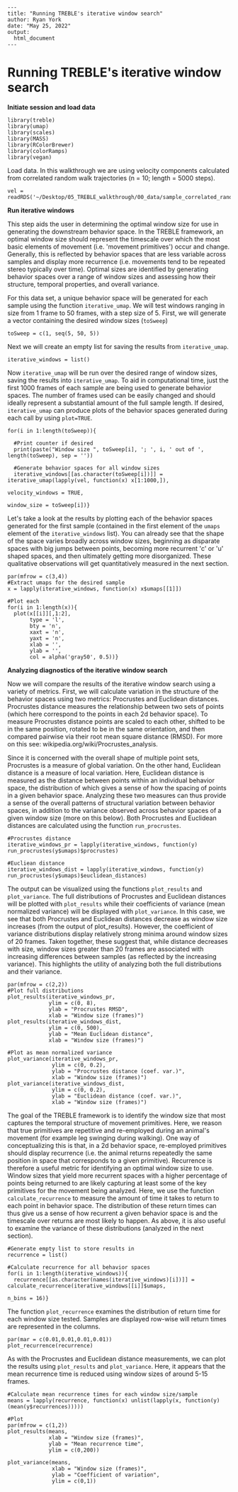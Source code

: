 ```
---
title: "Running TREBLE's iterative window search"
author: Ryan York
date: "May 25, 2022"
output: 
  html_document
---
```

# Running TREBLE's iterative window search

**Initiate session and load data**
```{r load-packages, include=FALSE}
library(treble)
library(umap)
library(scales)
library(MASS)
library(RColorBrewer)
library(colorRamps)
library(vegan)
```

Load data. In this walkthrough we are using velocity components calculated from correlated random walk trajectories (n = 10; length = 5000 steps).
```{r}
vel = readRDS('~/Desktop/05_TREBLE_walkthrough/00_data/sample_correlated_random_walk_velocities_5ksteps.RDS')
```

**Run iterative windows**

This step aids the user in determining the optimal window size for use in generating the downstream behavior space. In the TREBLE framework, an optimal window size should represent the timescale over which the most basic elements of movement (i.e. 'movement primitives') occur and change. Generally, this is reflected by behavior spaces that are less variable across samples and display more recurrence (i.e. movements tend to be repeated stereo typically over time). Optimal sizes are identified by generating behavior spaces over a range of window sizes and assessing how their structure, temporal properties, and overall variance.


For this data set, a unique behavior space will be generated for each sample using the function `iterative_umap`. We will test windows ranging in size from 1 frame to 50 frames, with a step size of 5. First, we will generate a vector containing the desired window sizes (`toSweep`)
```{r}
toSweep = c(1, seq(5, 50, 5))
```

Next we will create an empty list for saving the results from `iterative_umap`.
```{r}
iterative_windows = list()
```

Now `iterative_umap` will be run over the desired range of window sizes, saving the results into `iterative_umap`. To aid in computational time, just the first 1000 frames of each sample are being used to generate behavior spaces. The number of frames used can be easily changed and should ideally represent a substantial amount of the full sample length. If desired, `iterative_umap` can produce plots of the behavior spaces generated during each call by using `plot=TRUE`.
```{r}
for(i in 1:length(toSweep)){

  #Print counter if desired
  print(paste("Window size ", toSweep[i], '; ', i, ' out of ', length(toSweep), sep = ''))

  #Generate behavior spaces for all window sizes
  iterative_windows[[as.character(toSweep[i])]] = iterative_umap(lapply(vel, function(x) x[1:1000,]),
                                                                 velocity_windows = TRUE,
                                                                 window_size = toSweep[i])}
```

Let's take a look at the results by plotting each of the behavior spaces generated for the first sample (contained in the first element of the `umaps` element of the `iterative_windows` list). You can already see that the shape of the space varies broadly across window sizes, beginning as disparate spaces with big jumps between points, becoming more recurrent 'c' or 'u' shaped spaces, and then ultimately getting more disorganized. These qualitative observations will get quantitatively measured in the next section.
```{r echo =FALSE}
par(mfrow = c(3,4))
#Extract umaps for the desired sample
x = lapply(iterative_windows, function(x) x$umaps[[1]])

#Plot each
for(i in 1:length(x)){
  plot(x[[i]][,1:2],
       type = 'l',
       bty = 'n', 
       xaxt = 'n',
       yaxt = 'n',
       xlab = '', 
       ylab = '',
       col = alpha('gray50', 0.5))}
```

**Analyzing diagnostics of the iterative window search**

Now we will compare the results of the iterative window search using a variety of metrics. First, we will calculate variation in the structure of the behavior spaces using two metrics: Procrustes and Euclidean distances. Procrustes distance measures the relationship between two sets of points (which here correspond to the points in each 2d behavior space). To measure Procrustes distance points are scaled to each other, shifted to be in the same position, rotated to be in the same orientation, and then compared pairwise via their root mean square distance (RMSD). For more on this see: wikipedia.org/wiki/Procrustes_analysis. 

Since it is concerned with the overall shape of multiple point sets, Procrustes is a measure of global variation. On the other hand, Euclidean distance is a measure of local variation. Here, Euclidean distance is measured as the distance between points within an individual behavior space, the distribution of which gives a sense of how the spacing of points in a given behavior space. Analyzing these two measures can thus provide a sense of the overall patterns of structural variation between behavior spaces, in addition to the variance observed across behavior spaces of a given window size (more on this below). Both Procrustes and Euclidean distances are calculated using the function `run_procrustes`.
```{r}
#Procrustes distance
iterative_windows_pr = lapply(iterative_windows, function(y) run_procrustes(y$umaps)$procrustes)

#Eucliean distance
iterative_windows_dist = lapply(iterative_windows, function(y) run_procrustes(y$umaps)$euclidean_distances)
```

The output can be visualized using the functions `plot_results` and `plot_variance`. The full distributions of Procrustes and Euclidean distances will be plotted with `plot_results` while their coefficients of variance (mean normalized variance) will be displayed with `plot_variance`. In this case, we see that both Procrustes and Euclidean distances decrease as window size increases (from the output of plot_results). However, the coefficient of variance distributions display relatively strong minima around window sizes of 20 frames. Taken together, these suggest that, while distance decreases with size, window sizes greater than 20 frames are associated with increasing differences between samples (as reflected by the increasing variance). This highlights the utility of analyzing both the full distributions and their variance.
```{r}
par(mfrow = c(2,2))
#Plot full distributions
plot_results(iterative_windows_pr,
             ylim = c(0, 8),
             ylab = "Procrustes RMSD",
             xlab = "Window size (frames)")
plot_results(iterative_windows_dist,
             ylim = c(0, 500),
             ylab = "Mean Euclidean distance",
             xlab = "Window size (frames)")

#Plot as mean normalized variance
plot_variance(iterative_windows_pr,
              ylim = c(0, 0.2),
              ylab = "Procrustes distance (coef. var.)",
              xlab = "Window size (frames)")
plot_variance(iterative_windows_dist,
              ylim = c(0, 0.2),
              ylab = "Euclidean distance (coef. var.)",
              xlab = "Window size (frames)")
```

The goal of the TREBLE framework is to identify the window size that most captures the temporal structure of movement primitives. Here, we reason that true primitives are repetitive and re-employed during an animal's movement (for example leg swinging during walking). One way of conceptualizing this is that, in a 2d behavior space, re-employed primitives should display recurrence (i.e. the animal returns repeatedly the same position in space that corresponds to a given primitive). Recurrence is therefore a useful metric for identifying an optimal window size to use. Window sizes that yield more recurrent spaces with a higher percentage of points being returned to are likely capturing at least some of the key primitives for the movement being analyzed. Here, we use the function `calculate_recurrence` to measure the amount of time it takes to return to each point in behavior space. The distribution of these return times can thus give us a sense of how recurrent a given behavior space is and the timescale over returns are most likely to happen. As above, it is also useful to examine the variance of these distributions (analyzed in the next section).
```{r}
#Generate empty list to store results in
recurrence = list()

#Calculate recurrence for all behavior spaces
for(i in 1:length(iterative_windows)){
  recurrence[[as.character(names(iterative_windows)[i])]] = calculate_recurrence(iterative_windows[[i]]$umaps,
                                                                                 n_bins = 16)}
```

The function `plot_recurrence` examines the distribution of return time for each window size tested. Samples are displayed row-wise will return times are represented in the columns.

```{r echo =FALSE, fig.height = 12, fig.width = 4}
par(mar = c(0.01,0.01,0.01,0.01))
plot_recurrence(recurrence)
```

As with the Procrustes and Euclidean distance measurements, we can plot the results using `plot_results` and `plot_variance`. Here, it appears that the mean recurrence time is reduced using window sizes of around 5-15 frames.
```{r echo =FALSE}
#Calculate mean recurrence times for each window size/sample
means = lapply(recurrence, function(x) unlist(lapply(x, function(y) (mean(y$recurrences)))))

#Plot
par(mfrow = c(1,2))
plot_results(means,
             xlab = "Window size (frames)",
             ylab = "Mean recurrence time",
             ylim = c(0,200))

plot_variance(means,
              xlab = "Window size (frames)",
              ylab = "Coefficient of variation",
              ylim = c(0,1))
```
